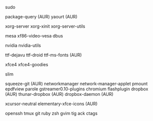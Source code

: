 sudo

package-query (AUR)
yaourt (AUR)

xorg-server
xorg-xinit
xorg-server-utils

mesa
xf86-video-vesa
dbus

nvidia
nvidia-utils

ttf-dejavu
ttf-droid
ttf-ms-fonts (AUR)

xfce4
xfce4-goodies

slim

squeeze-git (AUR)
networkmanager
network-manager-applet
pmount
epdfview
parole
gstreamer0.10-plugins
chromium
flashplugin
dropbox (AUR)
thunar-dropbox (AUR)
dropbox-daemon (AUR)

xcursor-neutral
elementary-xfce-icons (AUR)

openssh
tmux
git
ruby
zsh
gvim
tig
ack
ctags
